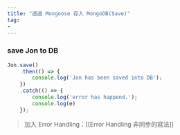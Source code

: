 ```yaml
---
title: "透過 Mongoose 存入 MongoDB(Save)"
tag: 
- 
---
```

### save Jon to DB
```js
Jon.save()
	.then(() => {
		console.log('Jon has been saved into DB');
	})
	.catch(() => {
		console.log('error has happend.');
		console.log(e)
	});
```

>加入 Error Handling：[[Error Handling 非同步的寫法]]